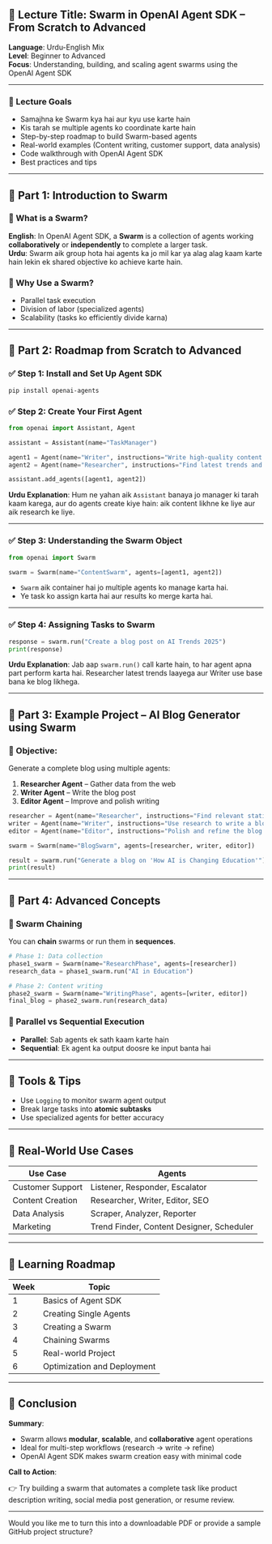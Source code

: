 ## 📘 Lecture Title: **Swarm in OpenAI Agent SDK – From Scratch to Advanced**  
**Language**: Urdu-English Mix  
**Level**: Beginner to Advanced  
**Focus**: Understanding, building, and scaling agent swarms using the OpenAI Agent SDK

---

### 🎯 Lecture Goals

- Samajhna ke Swarm kya hai aur kyu use karte hain
- Kis tarah se multiple agents ko coordinate karte hain
- Step-by-step roadmap to build Swarm-based agents
- Real-world examples (Content writing, customer support, data analysis)
- Code walkthrough with OpenAI Agent SDK
- Best practices and tips

---

## 📌 Part 1: Introduction to Swarm

### 🔹 What is a Swarm?

**English**: In OpenAI Agent SDK, a **Swarm** is a collection of agents working **collaboratively** or **independently** to complete a larger task.  
**Urdu**: Swarm aik group hota hai agents ka jo mil kar ya alag alag kaam karte hain lekin ek shared objective ko achieve karte hain.

### 🔹 Why Use a Swarm?

- Parallel task execution  
- Division of labor (specialized agents)  
- Scalability (tasks ko efficiently divide karna)

---

## 🧭 Part 2: Roadmap from Scratch to Advanced

### ✅ Step 1: **Install and Set Up Agent SDK**

```bash
pip install openai-agents
```

### ✅ Step 2: **Create Your First Agent**

```python
from openai import Assistant, Agent

assistant = Assistant(name="TaskManager")

agent1 = Agent(name="Writer", instructions="Write high-quality content.")
agent2 = Agent(name="Researcher", instructions="Find latest trends and stats.")

assistant.add_agents([agent1, agent2])
```

**Urdu Explanation**: Hum ne yahan aik `Assistant` banaya jo manager ki tarah kaam karega, aur do agents create kiye hain: aik content likhne ke liye aur aik research ke liye.

---

### ✅ Step 3: **Understanding the Swarm Object**

```python
from openai import Swarm

swarm = Swarm(name="ContentSwarm", agents=[agent1, agent2])
```

- `Swarm` aik container hai jo multiple agents ko manage karta hai.
- Ye task ko assign karta hai aur results ko merge karta hai.

---

### ✅ Step 4: **Assigning Tasks to Swarm**

```python
response = swarm.run("Create a blog post on AI Trends 2025")
print(response)
```

**Urdu Explanation**: Jab aap `swarm.run()` call karte hain, to har agent apna part perform karta hai. Researcher latest trends laayega aur Writer use base bana ke blog likhega.

---

## 🧪 Part 3: Example Project – AI Blog Generator using Swarm

### 🎯 Objective:

Generate a complete blog using multiple agents:

1. **Researcher Agent** – Gather data from the web  
2. **Writer Agent** – Write the blog post  
3. **Editor Agent** – Improve and polish writing

```python
researcher = Agent(name="Researcher", instructions="Find relevant statistics and key trends in AI.")
writer = Agent(name="Writer", instructions="Use research to write a blog post.")
editor = Agent(name="Editor", instructions="Polish and refine the blog for grammar and flow.")

swarm = Swarm(name="BlogSwarm", agents=[researcher, writer, editor])

result = swarm.run("Generate a blog on 'How AI is Changing Education'")
print(result)
```

---

## 🧠 Part 4: Advanced Concepts

### 🔄 Swarm Chaining

You can **chain** swarms or run them in **sequences**.

```python
# Phase 1: Data collection
phase1_swarm = Swarm(name="ResearchPhase", agents=[researcher])
research_data = phase1_swarm.run("AI in Education")

# Phase 2: Content writing
phase2_swarm = Swarm(name="WritingPhase", agents=[writer, editor])
final_blog = phase2_swarm.run(research_data)
```

### 🔀 Parallel vs Sequential Execution

- **Parallel**: Sab agents ek sath kaam karte hain  
- **Sequential**: Ek agent ka output doosre ke input banta hai

---

## 🧰 Tools & Tips

- Use `Logging` to monitor swarm agent output
- Break large tasks into **atomic subtasks**
- Use specialized agents for better accuracy

---

## 💼 Real-World Use Cases

| Use Case | Agents |
|----------|--------|
| Customer Support | Listener, Responder, Escalator |
| Content Creation | Researcher, Writer, Editor, SEO |
| Data Analysis | Scraper, Analyzer, Reporter |
| Marketing | Trend Finder, Content Designer, Scheduler |

---

## 📅 Learning Roadmap

| Week | Topic |
|------|-------|
| 1 | Basics of Agent SDK |
| 2 | Creating Single Agents |
| 3 | Creating a Swarm |
| 4 | Chaining Swarms |
| 5 | Real-world Project |
| 6 | Optimization and Deployment |

---

## 🏁 Conclusion

**Summary**:

- Swarm allows **modular**, **scalable**, and **collaborative** agent operations
- Ideal for multi-step workflows (research → write → refine)
- OpenAI Agent SDK makes swarm creation easy with minimal code

**Call to Action**:

👉 Try building a swarm that automates a complete task like product description writing, social media post generation, or resume review.

---

Would you like me to turn this into a downloadable PDF or provide a sample GitHub project structure?
